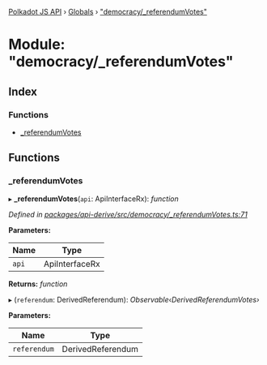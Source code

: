 [Polkadot JS API](../README.md) › [Globals](../globals.md) › ["democracy/_referendumVotes"](_democracy__referendumvotes_.md)

# Module: "democracy/_referendumVotes"

## Index

### Functions

* [_referendumVotes](_democracy__referendumvotes_.md#_referendumvotes)

## Functions

###  _referendumVotes

▸ **_referendumVotes**(`api`: ApiInterfaceRx): *function*

*Defined in [packages/api-derive/src/democracy/_referendumVotes.ts:71](https://github.com/polkadot-js/api/blob/cb9831c4f8/packages/api-derive/src/democracy/_referendumVotes.ts#L71)*

**Parameters:**

Name | Type |
------ | ------ |
`api` | ApiInterfaceRx |

**Returns:** *function*

▸ (`referendum`: DerivedReferendum): *Observable‹DerivedReferendumVotes›*

**Parameters:**

Name | Type |
------ | ------ |
`referendum` | DerivedReferendum |
